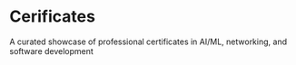 # Cerificates
A curated showcase of professional certificates in AI/ML, networking, and software development

